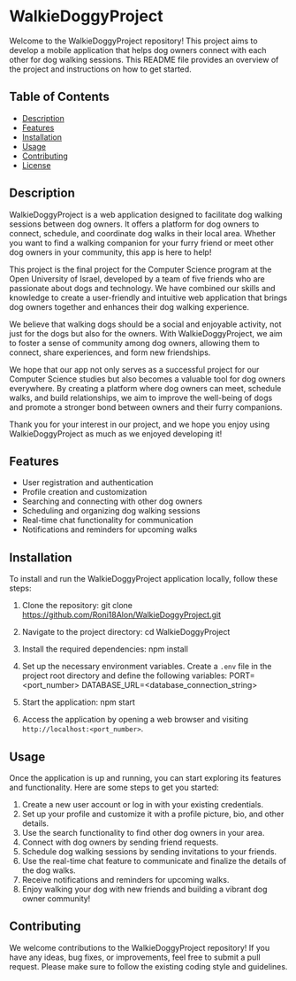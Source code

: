 # WalkieDoggyProject

Welcome to the WalkieDoggyProject repository! This project aims to develop a mobile application that helps dog owners connect with each other for dog walking sessions. This README file provides an overview of the project and instructions on how to get started.

## Table of Contents
- [Description](#description)
- [Features](#features)
- [Installation](#installation)
- [Usage](#usage)
- [Contributing](#contributing)
- [License](#license)

## Description
WalkieDoggyProject is a web application designed to facilitate dog walking sessions between dog owners. It offers a platform for dog owners to connect, schedule, and coordinate dog walks in their local area. Whether you want to find a walking companion for your furry friend or meet other dog owners in your community, this app is here to help!

This project is the final project for the Computer Science program at the Open University of Israel, developed by a team of five friends who are passionate about dogs and technology. We have combined our skills and knowledge to create a user-friendly and intuitive web application that brings dog owners together and enhances their dog walking experience.

We believe that walking dogs should be a social and enjoyable activity, not just for the dogs but also for the owners. With WalkieDoggyProject, we aim to foster a sense of community among dog owners, allowing them to connect, share experiences, and form new friendships.

We hope that our app not only serves as a successful project for our Computer Science studies but also becomes a valuable tool for dog owners everywhere. By creating a platform where dog owners can meet, schedule walks, and build relationships, we aim to improve the well-being of dogs and promote a stronger bond between owners and their furry companions.

Thank you for your interest in our project, and we hope you enjoy using WalkieDoggyProject as much as we enjoyed developing it!

## Features
- User registration and authentication
- Profile creation and customization
- Searching and connecting with other dog owners
- Scheduling and organizing dog walking sessions
- Real-time chat functionality for communication
- Notifications and reminders for upcoming walks

## Installation
To install and run the WalkieDoggyProject application locally, follow these steps:

1. Clone the repository:
git clone https://github.com/Roni18Alon/WalkieDoggyProject.git

2. Navigate to the project directory:
cd WalkieDoggyProject

3. Install the required dependencies:
npm install

4. Set up the necessary environment variables. Create a `.env` file in the project root directory and define the following variables:
PORT=<port_number>
DATABASE_URL=<database_connection_string>

5. Start the application:
npm start


6. Access the application by opening a web browser and visiting `http://localhost:<port_number>`.

## Usage
Once the application is up and running, you can start exploring its features and functionality. Here are some steps to get you started:

1. Create a new user account or log in with your existing credentials.
2. Set up your profile and customize it with a profile picture, bio, and other details.
3. Use the search functionality to find other dog owners in your area.
4. Connect with dog owners by sending friend requests.
5. Schedule dog walking sessions by sending invitations to your friends.
6. Use the real-time chat feature to communicate and finalize the details of the dog walks.
7. Receive notifications and reminders for upcoming walks.
8. Enjoy walking your dog with new friends and building a vibrant dog owner community!

## Contributing
We welcome contributions to the WalkieDoggyProject repository! If you have any ideas, bug fixes, or improvements, feel free to submit a pull request. Please make sure to follow the existing coding style and guidelines.




